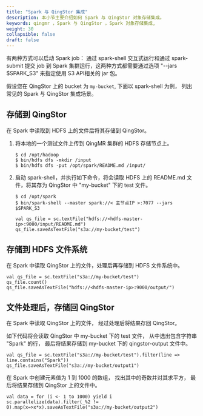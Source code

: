 ```yaml
---
title: "Spark 与 QingStor 集成"
description: 本小节主要介绍如何 Spark 与 QingStor 对象存储集成。 
keywords: qingmr ，Spark 与 QingStor ，Spark 对象存储集成,
weight: 30
collapsible: false
draft: false
---
```




有两种方式可以启动 Spark job： 通过 spark-shell 交互式运行和通过 spark-submit 提交 job 到 Spark 集群运行，这两种方式都需要通过选项 "--jars $SPARK_S3" 来指定使用 S3 API相关的 jar 包。

假设您在 QingStor 上的 bucket 为 `my-bucket`, 下面以 spark-shell 为例， 列出常见的 Spark 与 QingStor 集成场景。

## 存储到 QingStor

在 Spark 中读取到 HDFS 上的文件后将其存储到 QingStor。

1. 将本地的一个测试文件上传到 QingMR 集群的 HDFS 存储节点上。
   
   ```shell
   $ cd /opt/hadoop
   $ bin/hdfs dfs -mkdir /input
   $ bin/hdfs dfs -put /opt/spark/README.md /input/
   ```

2. 启动 spark-shell，并执行如下命令，将会读取 HDFS 上的 README.md 文件，将其存为 QingStor 中 "my-bucket" 下的 test 文件。

   ```shell
   $ cd /opt/spark
   $ bin/spark-shell --master spark://< 主节点IP >:7077 --jars $SPARK_S3 

   val qs_file = sc.textFile("hdfs://<hdfs-master-ip>:9000/input/README.md")
   qs_file.saveAsTextFile("s3a://my-bucket/test")
   ```

## 存储到 HDFS 文件系统

在 Spark 中读取 QingStor 上的文件，处理后再存储到 HDFS 文件系统中。

```shell
val qs_file = sc.textFile("s3a://my-bucket/test")
qs_file.count()
qs_file.saveAsTextFile("hdfs://<hdfs-master-ip>:9000/output/")
```

## 文件处理后，存储回 QingStor

在 Spark 中读取 QingStor 上的文件， 经过处理后将结果存回 QingStor。

如下代码将会读取 QingStor 中 my-bucket 下的 test 文件， 从中选出包含字符串 "Spark" 的行， 最后将结果存储到 my-bucket 下的 qingstor-output 文件中。

```shell
val qs_file = sc.textFile("s3a://my-bucket/test").filter(line => line.contains("Spark"))
qs_file.saveAsTextFile("s3a://my-bucket/output1")
```

在 Spark 中创建元素值为 1 到 1000 的数组， 找出其中的奇数并对其求平方， 最后将结果存储到 QingStor 上的文件中。

```shell
val data = for (i <- 1 to 1000) yield i
sc.parallelize(data).filter(_%2 != 0).map(x=>x*x).saveAsTextFile("s3a://my-bucket/output2")
```
